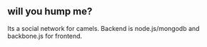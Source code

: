 will you hump me?
----

Its a social network for camels. Backend is node.js/mongodb and backbone.js for frontend.

